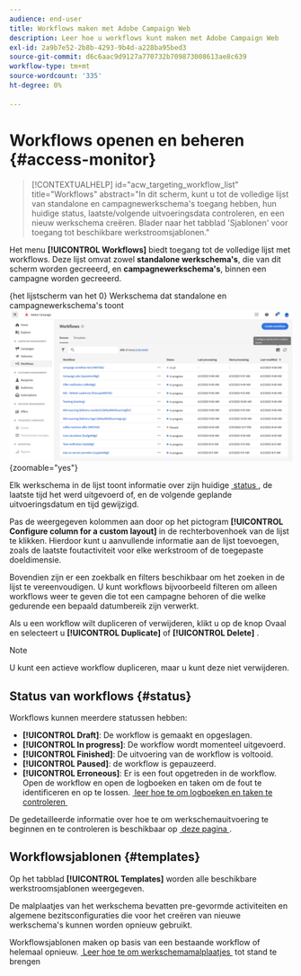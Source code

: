 ```yaml
---
audience: end-user
title: Workflows maken met Adobe Campaign Web
description: Leer hoe u workflows kunt maken met Adobe Campaign Web
exl-id: 2a9b7e52-2b8b-4293-9b4d-a228ba95bed3
source-git-commit: d6c6aac9d9127a770732b709873008613ae8c639
workflow-type: tm+mt
source-wordcount: '335'
ht-degree: 0%

---
```


# Workflows openen en beheren {#access-monitor}

>[!CONTEXTUALHELP]
>id="acw_targeting_workflow_list"
>title="Workflows"
>abstract="In dit scherm, kunt u tot de volledige lijst van standalone en campagnewerkschema&#39;s toegang hebben, hun huidige status, laatste/volgende uitvoeringsdata controleren, en een nieuw werkschema creëren. Blader naar het tabblad &#39;Sjablonen&#39; voor toegang tot beschikbare werkstroomsjablonen."

Het menu **[!UICONTROL Workflows]** biedt toegang tot de volledige lijst met workflows. Deze lijst omvat zowel **standalone werkschema&#39;s**, die van dit scherm worden gecreeerd, en **campagnewerkschema&#39;s**, binnen een campagne worden gecreeerd.

{het lijstscherm van het 0} Werkschema dat standalone en campagnewerkschema&#39;s toont ![&#128279;](assets/workflow-list.png){zoomable="yes"}

Elk werkschema in de lijst toont informatie over zijn huidige [&#x200B; status &#x200B;](#status), de laatste tijd het werd uitgevoerd of, en de volgende geplande uitvoeringsdatum en tijd gewijzigd.

Pas de weergegeven kolommen aan door op het pictogram **[!UICONTROL Configure column for a custom layout]** in de rechterbovenhoek van de lijst te klikken. Hierdoor kunt u aanvullende informatie aan de lijst toevoegen, zoals de laatste foutactiviteit voor elke werkstroom of de toegepaste doeldimensie.

Bovendien zijn er een zoekbalk en filters beschikbaar om het zoeken in de lijst te vereenvoudigen. U kunt workflows bijvoorbeeld filteren om alleen workflows weer te geven die tot een campagne behoren of die welke gedurende een bepaald datumbereik zijn verwerkt.

Als u een workflow wilt dupliceren of verwijderen, klikt u op de knop Ovaal en selecteert u **[!UICONTROL Duplicate]** of **[!UICONTROL Delete]** .

>[!NOTE]
>
>U kunt een actieve workflow dupliceren, maar u kunt deze niet verwijderen.

## Status van workflows {#status}

Workflows kunnen meerdere statussen hebben:

* **[!UICONTROL Draft]**: De workflow is gemaakt en opgeslagen.
* **[!UICONTROL In progress]**: De workflow wordt momenteel uitgevoerd.
* **[!UICONTROL Finished]**: De uitvoering van de workflow is voltooid.
* **[!UICONTROL Paused]**: de workflow is gepauzeerd.
* **[!UICONTROL Erroneous]**: Er is een fout opgetreden in de workflow. Open de workflow en open de logboeken en taken om de fout te identificeren en op te lossen. [&#x200B; leer hoe te om logboeken en taken te controleren &#x200B;](start-monitor-workflows.md#logs-tasks)

De gedetailleerde informatie over hoe te om werkschemauitvoering te beginnen en te controleren is beschikbaar op [&#x200B; deze pagina &#x200B;](start-monitor-workflows.md).

## Workflowsjablonen {#templates}

Op het tabblad **[!UICONTROL Templates]** worden alle beschikbare werkstroomsjablonen weergegeven.

De malplaatjes van het werkschema bevatten pre-gevormde activiteiten en algemene bezitsconfiguraties die voor het creëren van nieuwe werkschema&#39;s kunnen worden opnieuw gebruikt.

Workflowsjablonen maken op basis van een bestaande workflow of helemaal opnieuw. [&#x200B; Leer hoe te om werkschemamalplaatjes &#x200B;](create-workflow.md#workflow-templates) tot stand te brengen